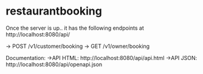 # restaurantbooking

Once the server is up.. it has the following endpoints at  http://localhost:8080/api/

-> POST /v1/customer/booking
-> GET /v1/owner/booking

Documentation:
->API HTML: http://localhost:8080/api/api.html
->API JSON: http://localhost:8080/api/openapi.json
